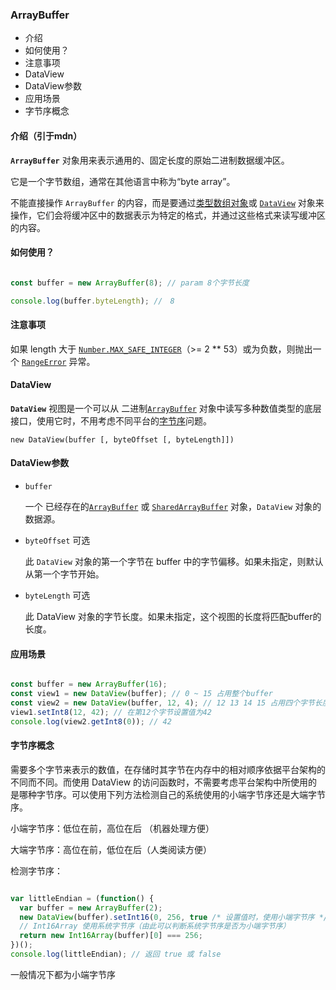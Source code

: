 ### ArrayBuffer

- 介绍
- 如何使用？
- 注意事项
- DataView
- DataView参数
- 应用场景
- 字节序概念

#### 介绍（引于mdn）

**`ArrayBuffer`** 对象用来表示通用的、固定长度的原始二进制数据缓冲区。

它是一个字节数组，通常在其他语言中称为“byte array”。

不能直接操作 `ArrayBuffer` 的内容，而是要通过[类型数组对象](https://developer.mozilla.org/zh-CN/docs/Web/JavaScript/Reference/Global_Objects/TypedArray)或 [`DataView`](https://developer.mozilla.org/zh-CN/docs/Web/JavaScript/Reference/Global_Objects/DataView) 对象来操作，它们会将缓冲区中的数据表示为特定的格式，并通过这些格式来读写缓冲区的内容。

#### 如何使用？

```js

const buffer = new ArrayBuffer(8); // param 8个字节长度

console.log(buffer.byteLength); //　8


```

#### 注意事项

如果 length 大于 [`Number.MAX_SAFE_INTEGER`](https://developer.mozilla.org/zh-CN/docs/Web/JavaScript/Reference/Global_Objects/Number/MAX_SAFE_INTEGER)（>= 2 ** 53）或为负数，则抛出一个 [`RangeError`](https://developer.mozilla.org/zh-CN/docs/Web/JavaScript/Reference/Global_Objects/RangeError) 异常。

#### DataView

**`DataView`** 视图是一个可以从 二进制[`ArrayBuffer`](https://developer.mozilla.org/zh-CN/docs/Web/JavaScript/Reference/Global_Objects/ArrayBuffer) 对象中读写多种数值类型的底层接口，使用它时，不用考虑不同平台的[字节序](https://developer.mozilla.org/zh-CN/docs/Glossary/Endianness)问题。

```
new DataView(buffer [, byteOffset [, byteLength]])
```

#### DataView参数

- `buffer`

  一个 已经存在的[`ArrayBuffer`](https://developer.mozilla.org/zh-CN/docs/Web/JavaScript/Reference/Global_Objects/ArrayBuffer) 或 [`SharedArrayBuffer`](https://developer.mozilla.org/zh-CN/docs/Web/JavaScript/Reference/Global_Objects/SharedArrayBuffer) 对象，`DataView` 对象的数据源。

- `byteOffset` 可选

  此 `DataView` 对象的第一个字节在 buffer 中的字节偏移。如果未指定，则默认从第一个字节开始。

- `byteLength` 可选

  此 DataView 对象的字节长度。如果未指定，这个视图的长度将匹配buffer的长度。

#### 应用场景

```js

const buffer = new ArrayBuffer(16);
const view1 = new DataView(buffer); // 0 ~ 15 占用整个buffer
const view2 = new DataView(buffer, 12, 4); // 12 13 14 15 占用四个字节长度
view1.setInt8(12, 42); // 在第12个字节设置值为42
console.log(view2.getInt8(0)); // 42

```

#### 字节序概念

需要多个字节来表示的数值，在存储时其字节在内存中的相对顺序依据平台架构的不同而不同。而使用 DataView 的访问函数时，不需要考虑平台架构中所使用的是哪种字节序。可以使用下列方法检测自己的系统使用的小端字节序还是大端字节序。

小端字节序：低位在前，高位在后 （机器处理方便）

大端字节序：高位在前，低位在后（人类阅读方便）

检测字节序：

```js

var littleEndian = (function() {
  var buffer = new ArrayBuffer(2);
  new DataView(buffer).setInt16(0, 256, true /* 设置值时，使用小端字节序 */);
  // Int16Array 使用系统字节序（由此可以判断系统字节序是否为小端字节序）
  return new Int16Array(buffer)[0] === 256;
})();
console.log(littleEndian); // 返回 true 或 false

```

一般情况下都为小端字节序

